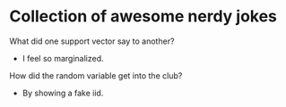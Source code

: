 # Collection of awesome nerdy jokes


What did one support vector say to another? 
- I feel so marginalized.


How did the random variable get into the club?
- By showing a fake iid.
